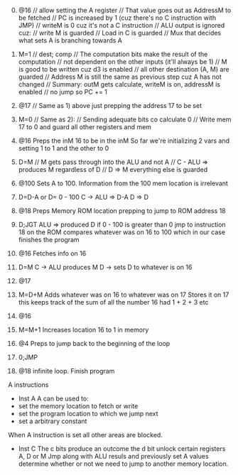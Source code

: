 0) @16
// allow setting the A register
// That value goes out as AddressM to be fetched
// PC is increased by 1 (cuz there's no C instruction with JMP)
// writeM is 0 cuz it's not a C instruction
// ALU output is ignored cuz:
// write M is guarded
// Load in C is guarded
// Mux that decides what sets A is branching towards A

1) M=1
// dest; comp
// The computation bits make the result of the computation 
// not dependent on the other inputs (it'll always be 1)
// M is good to be written cuz d3 is enabled
// all other destination (A, M) are guarded
// Address M is still the same as previous step cuz A has not changed
// Summary: outM gets calculate, writeM is on, addressM is enabled
// no jump so PC += 1

2) @17
// Same as 1) above just prepping the address 17 to be set

3) M=0
// Same as 2):
// Sending adequate bits co calculate 0
// Write mem 17 to 0 and guard all other registers and mem

4) @16
Preps the inM 16 to be in the inM
So far we're initializing 2 vars and setting 1 to 1 and the other to 0

5) D=M 
// M gets pass through into the ALU and not A
// C - ALU => produces M regardless of D
// D => M everything else is guarded

6) @100
Sets A to 100. Information from the 100 mem location is irrelevant

7) D=D-A  or D= 0 - 100
C -> ALU => D-A
D => D

8) @18 
Preps Memory ROM location prepping to jump to ROM address 18

9) D;JGT
ALU => produced D
if 0 - 100 is greater than 0 jmp to instruction 18 on the ROM
compares whatever was on 16 to 100
which in our case finishes the program

10) @16
Fetches info on 16

11) D=M
C -> ALU produces M
D -> sets D to whatever is on 16

12) @17

13) M=D+M
Adds whatever was on 16 to whatever was on 17
Stores it on 17
this keeps track of the sum of all the number 16 had
1 + 2 + 3 etc

14) @16

15) M=M+1
Increases location 16 to 1 in memory

16) @4
Preps to jump back to the beginning of the loop

17) 0;JMP

18) @18 
infinite loop. Finish program

A instructions

- Inst A
A can be used to:
- set the memory location to fetch or write
- set the program location to which we jump next
- set a arbitrary constant

When A instruction is set all other areas are blocked.

- Inst C
The c bits produce an outcome 
the d bit unlock certain registers A, D or M
Jmp along with ALU resuls and previously set A values
determine whether or not we need to jump to another memory location.



